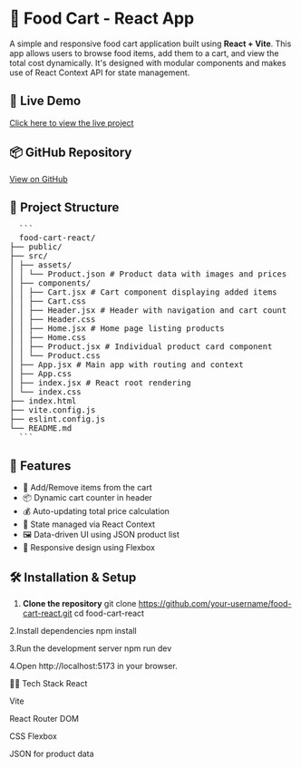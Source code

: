 # 🛒 Food Cart - React App

A simple and responsive food cart application built using **React + Vite**. This app allows users to browse food items, add them to a cart, and view the total cost dynamically. It's designed with modular components and makes use of React Context API for state management.

## 🔗 Live Demo

[Click here to view the live project](https://food-cart-react-dusky.vercel.app/)

## 📦 GitHub Repository

[View on GitHub](https://github.com/Vishwanathangit/Food-Cart-React.git)

## 📁 Project Structure
<Pre>
  ```
  food-cart-react/
├── public/
├── src/
│ ├── assets/
│ │ └── Product.json # Product data with images and prices
│ ├── components/
│ │ ├── Cart.jsx # Cart component displaying added items
│ │ ├── Cart.css
│ │ ├── Header.jsx # Header with navigation and cart count
│ │ ├── Header.css
│ │ ├── Home.jsx # Home page listing products
│ │ ├── Home.css
│ │ ├── Product.jsx # Individual product card component
│ │ └── Product.css
│ ├── App.jsx # Main app with routing and context
│ ├── App.css
│ ├── index.jsx # React root rendering
│ └── index.css
├── index.html
├── vite.config.js
├── eslint.config.js
└── README.md
  ```
</Pre>

## 🚀 Features

- 🛒 Add/Remove items from the cart
- 📦 Dynamic cart counter in header
- 💰 Auto-updating total price calculation
- 🧠 State managed via React Context
- 🖼️ Data-driven UI using JSON product list
- 🎨 Responsive design using Flexbox

## 🛠️ Installation & Setup

1. **Clone the repository**
   git clone https://github.com/your-username/food-cart-react.git
   cd food-cart-react

2.Install dependencies
  npm install

3.Run the development server
  npm run dev

4.Open http://localhost:5173 in your browser.

🧑‍💻 Tech Stack
React

Vite

React Router DOM

CSS Flexbox

JSON for product data
